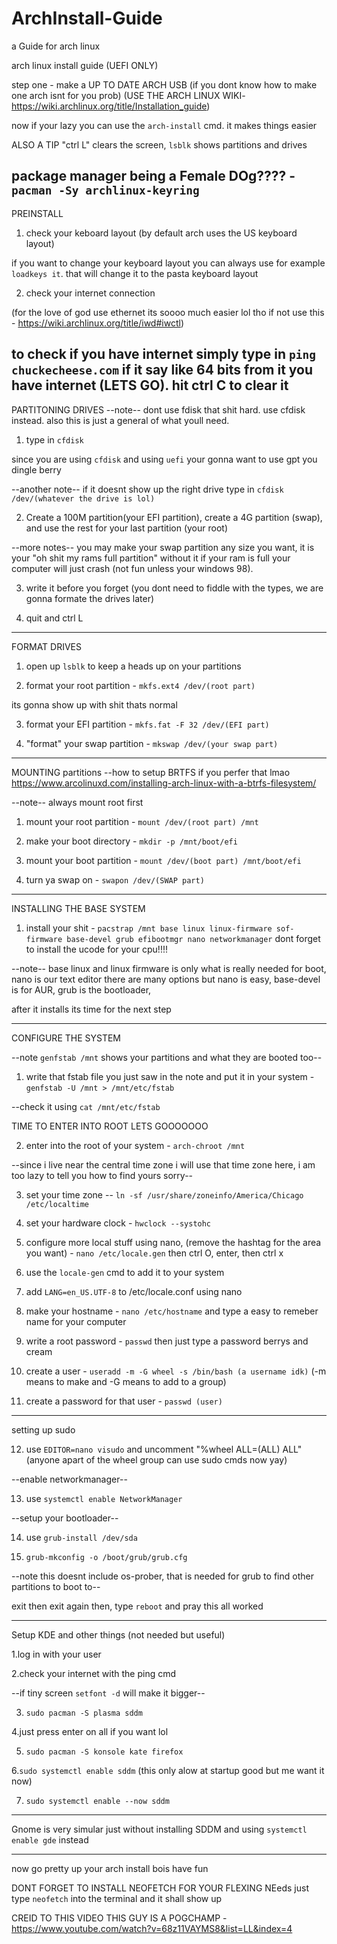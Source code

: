 # ArchInstall-Guide
a Guide for arch linux

arch linux install guide (UEFI ONLY)

step one - make a UP TO DATE ARCH USB (if you dont know how to make one arch isnt for you prob)
(USE THE ARCH LINUX WIKI- https://wiki.archlinux.org/title/Installation_guide)

now if your lazy you can use the `arch-install` cmd. it makes things easier

ALSO A TIP "ctrl L" clears the screen, `lsblk` shows partitions and drives

package manager being a Female DOg???? - `pacman -Sy archlinux-keyring`
----------------------------------------------------------

PREINSTALL
1. check your keboard layout (by default arch uses the US keyboard layout)

if you want to change your keyboard layout you can always use for example `loadkeys it`. that will change it to the pasta keyboard layout

2. check your internet connection

(for the love of god use ethernet its soooo much easier lol tho if not use this - https://wiki.archlinux.org/title/iwd#iwctl)

to check if you have internet simply type in `ping chuckecheese.com` if it say like 64 bits from it you have internet (LETS GO). hit ctrl C to clear it
-----------------------------------------------------------

PARTITONING DRIVES
--note-- dont use fdisk that shit hard. use cfdisk instead. also this is just a general of what youll need.

1. type in `cfdisk`

since you are using `cfdisk` and using `uefi` your gonna want to use gpt you dingle berry

--another note-- if it doesnt show up the right drive type in `cfdisk /dev/(whatever the drive is lol)`

2. Create a 100M partition(your EFI partition), create a 4G partition (swap), and use the rest for your last partition (your root)

--more notes-- you may make your swap partition any size you want, it is your "oh shit my rams full partition" without it if your ram is full your computer will just crash (not fun unless your windows 98).

3. write it before you forget (you dont need to fiddle with the types, we are gonna formate the drives later)

4. quit and ctrl L

-------------------------------------------------------------

FORMAT DRIVES
1. open up `lsblk` to keep a heads up on your partitions

2. format your root partition - `mkfs.ext4 /dev/(root part)`

its gonna show up with shit thats normal

3. format your EFI partition - `mkfs.fat -F 32 /dev/(EFI part)`

4. "format" your swap partition - `mkswap /dev/(your swap part)`

------------------------------------------------------------------
MOUNTING partitions
--how to setup BRTFS if you perfer that lmao
https://www.arcolinuxd.com/installing-arch-linux-with-a-btrfs-filesystem/


--note-- always mount root first

1. mount your root partition - `mount /dev/(root part) /mnt`

2. make your boot directory - `mkdir -p /mnt/boot/efi`

3. mount your boot partition - `mount /dev/(boot part) /mnt/boot/efi`

4. turn ya swap on - `swapon /dev/(SWAP part)`

------------------------------------------------------------------
INSTALLING THE BASE SYSTEM

1. install your shit - `pacstrap /mnt base linux linux-firmware sof-firmware base-devel grub efibootmgr nano networkmanager` dont forget to install the ucode for your cpu!!!!

--note-- base linux and linux firmware is only what is really needed for boot, nano is our text editor there are many options but nano is easy, base-devel is for AUR, grub is the bootloader,

after it installs its time for the next step

-------------------------------------------------------------
CONFIGURE THE SYSTEM

--note `genfstab /mnt` shows your partitions and what they are booted too--

1. write that fstab file you just saw in the note and put it in your system - `genfstab -U /mnt > /mnt/etc/fstab`

--check it using `cat /mnt/etc/fstab`

TIME TO ENTER INTO ROOT LETS GOOOOOOO

2. enter into the root of your system - `arch-chroot /mnt`

--since i live near the central time zone i will use that time zone here, i am too lazy to tell you how to find yours sorry--

3. set your time zone -- `ln -sf /usr/share/zoneinfo/America/Chicago /etc/localtime`

4. set your hardware clock - `hwclock --systohc`

5. configure more local stuff using nano, (remove the hashtag for the area you want) - `nano /etc/locale.gen` then ctrl O, enter, then ctrl x

6. use the `locale-gen` cmd to add it to your system

7. add `LANG=en_US.UTF-8` to /etc/locale.conf using nano

8. make your hostname - `nano /etc/hostname` and type a easy to remeber name for your computer

9. write a root password - `passwd` then just type a password berrys and cream

10. create a user - `useradd -m -G wheel -s /bin/bash (a username idk)` (-m means to make and -G means to add to a group)

11. create a password for that user - `passwd (user)`

--------------------------------------------------------
setting up sudo

12. use `EDITOR=nano visudo` and uncomment "%wheel ALL=(ALL) ALL"
(anyone apart of the wheel group can use sudo cmds now yay)

--enable networkmanager--

13. use `systemctl enable NetworkManager`

--setup your bootloader--

14. use `grub-install /dev/sda`

15. `grub-mkconfig -o /boot/grub/grub.cfg`

--note this doesnt include os-prober, that is needed for grub to find other partitions to boot to--

exit then exit again then, type `reboot` and pray this all worked

------------------------------------------
Setup KDE and other things (not needed but useful)

1.log in with your user

2.check your internet with the ping cmd

--if tiny screen `setfont -d` will make it bigger--

3. `sudo pacman -S plasma sddm`

4.just press enter on all if you want lol

5. `sudo pacman -S konsole kate firefox`

6.`sudo systemctl enable sddm` (this only alow at startup good but me want it now)

7. `sudo systemctl enable --now sddm`
------------------------------------------
Gnome is very simular just without installing SDDM and using `systemctl enable gde` instead
__________________________________________
now go pretty up your arch install bois have fun

DONT FORGET TO INSTALL NEOFETCH FOR YOUR FLEXING NEeds
just type `neofetch` into the terminal and it shall show up

CREID TO THIS VIDEO THIS GUY IS A POGCHAMP - https://www.youtube.com/watch?v=68z11VAYMS8&list=LL&index=4
